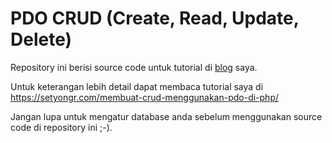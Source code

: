 # PDO CRUD (Create, Read, Update, Delete)

Repository ini berisi source code untuk tutorial di [blog](https://setyongr.com) saya.

Untuk keterangan lebih detail dapat membaca tutorial saya di https://setyongr.com/membuat-crud-menggunakan-pdo-di-php/

Jangan lupa untuk mengatur database anda sebelum menggunakan source code di repository ini ;-).

